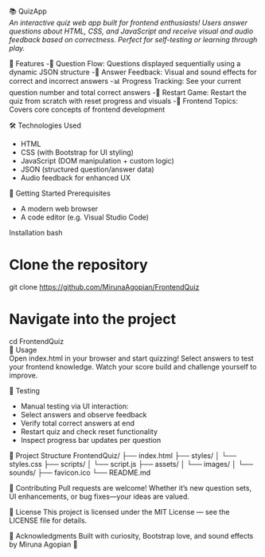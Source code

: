 📚 QuizApp <br>
_An interactive quiz web app built for frontend enthusiasts! Users answer questions about HTML, CSS, and JavaScript and receive visual and audio feedback based on correctness. Perfect for self-testing or learning through play._

🚀 Features
-🔢 Question Flow: Questions displayed sequentially using a dynamic JSON structure 
-🎯 Answer Feedback: Visual and sound effects for correct and incorrect answers 
-📊 Progress Tracking: See your current question number and total correct answers 
-🔁 Restart Game: Restart the quiz from scratch with reset progress and visuals 
-🧠 Frontend Topics: Covers core concepts of frontend development

🛠️ Technologies Used
- HTML
- CSS (with Bootstrap for UI styling)
- JavaScript (DOM manipulation + custom logic)
- JSON (structured question/answer data)
- Audio feedback for enhanced UX

🏁 Getting Started
Prerequisites
- A modern web browser
- A code editor (e.g. Visual Studio Code)

Installation
bash
# Clone the repository
git clone https://github.com/MirunaAgopian/FrontendQuiz

# Navigate into the project
cd FrontendQuiz <br>
🔧 Usage <br>
Open index.html in your browser and start quizzing! Select answers to test your frontend knowledge. Watch your score build and challenge yourself to improve.

🧪 Testing
- Manual testing via UI interaction:
- Select answers and observe feedback
- Verify total correct answers at end
- Restart quiz and check reset functionality
- Inspect progress bar updates per question

📁 Project Structure
FrontendQuiz/
├── index.html
├── styles/
│   └── styles.css
├── scripts/
│   └── script.js
├── assets/
│   └── images/
│   └── sounds/
├── favicon.ico
└── README.md

🤝 Contributing
Pull requests are welcome! Whether it’s new question sets, UI enhancements, or bug fixes—your ideas are valued.

📄 License
This project is licensed under the MIT License — see the LICENSE file for details.

🙌 Acknowledgments
Built with curiosity, Bootstrap love, and sound effects by Miruna Agopian 💙
